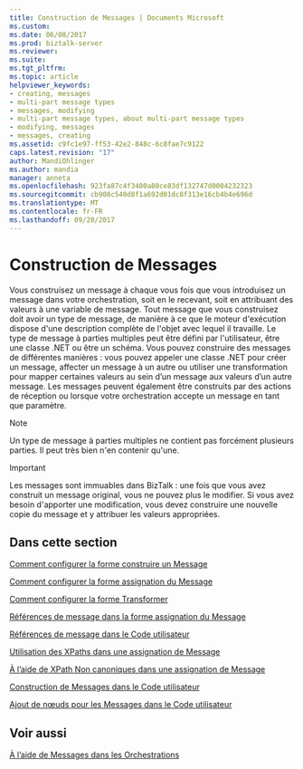 ```yaml
---
title: Construction de Messages | Documents Microsoft
ms.custom: 
ms.date: 06/08/2017
ms.prod: biztalk-server
ms.reviewer: 
ms.suite: 
ms.tgt_pltfrm: 
ms.topic: article
helpviewer_keywords:
- creating, messages
- multi-part message types
- messages, modifying
- multi-part message types, about multi-part message types
- modifying, messages
- messages, creating
ms.assetid: c9fc1e97-ff53-42e2-848c-6c8fae7c9122
caps.latest.revision: "17"
author: MandiOhlinger
ms.author: mandia
manager: anneta
ms.openlocfilehash: 923fa87c4f3400a80ce83df132747d0004232323
ms.sourcegitcommit: cb908c540d8f1a692d01dc8f313e16cb4b4e696d
ms.translationtype: MT
ms.contentlocale: fr-FR
ms.lasthandoff: 09/20/2017
---
```

# <a name="constructing-messages"></a>Construction de Messages
Vous construisez un message à chaque vous fois que vous introduisez un message dans votre orchestration, soit en le recevant, soit en attribuant des valeurs à une variable de message. Tout message que vous construisez doit avoir un type de message, de manière à ce que le moteur d'exécution dispose d'une description complète de l'objet avec lequel il travaille. Le type de message à parties multiples peut être défini par l'utilisateur, être une classe .NET ou être un schéma. Vous pouvez construire des messages de différentes manières : vous pouvez appeler une classe .NET pour créer un message, affecter un message à un autre ou utiliser une transformation pour mapper certaines valeurs au sein d’un message aux valeurs d’un autre message. Les messages peuvent également être construits par des actions de réception ou lorsque votre orchestration accepte un message en tant que paramètre.  
  
> [!NOTE]
>  Un type de message à parties multiples ne contient pas forcément plusieurs parties. Il peut très bien n'en contenir qu'une.  
  
> [!IMPORTANT]
>  Les messages sont immuables dans BizTalk : une fois que vous avez construit un message original, vous ne pouvez plus le modifier. Si vous avez besoin d'apporter une modification, vous devez construire une nouvelle copie du message et y attribuer les valeurs appropriées.  
  
## <a name="in-this-section"></a>Dans cette section  
 [Comment configurer la forme construire un Message](../core/how-to-configure-the-construct-message-shape.md)  
  
 [Comment configurer la forme assignation du Message](../core/how-to-configure-the-message-assignment-shape.md) 
  
 [Comment configurer la forme Transformer](../core/how-to-configure-the-transform-shape.md) 
  
 [Références de message dans la forme assignation du Message](../core/message-references-in-message-assignment-shape.md)  
  
 [Références de message dans le Code utilisateur](../core/message-references-in-user-code.md)  
  
 [Utilisation des XPaths dans une assignation de Message](../core/using-xpaths-in-message-assignments.md)  
  
 [À l’aide de XPath Non canoniques dans une assignation de Message](../core/using-non-canonical-xpaths-in-message-assignments.md)  
  
 [Construction de Messages dans le Code utilisateur](../core/constructing-messages-in-user-code.md)  
  
 [Ajout de nœuds pour les Messages dans le Code utilisateur](../core/appending-nodes-to-messages-in-user-code.md)  
  
## <a name="see-also"></a>Voir aussi  
 [À l’aide de Messages dans les Orchestrations](../core/using-messages-in-orchestrations.md)